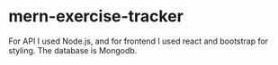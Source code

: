 # mern-exercise-tracker
For API I used Node.js, and for frontend I used react and bootstrap for styling. The database is Mongodb.
